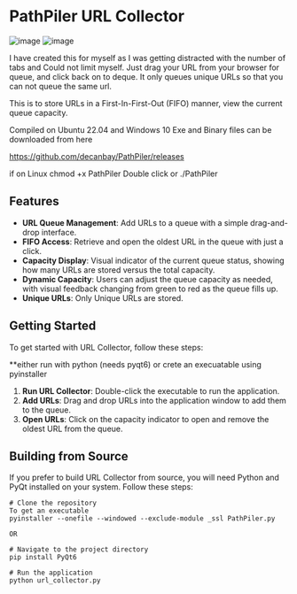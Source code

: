 # PathPiler URL Collector
![image](https://github.com/decanbay/PathPiler/assets/20815862/9bc034b2-d8ea-468a-8336-1c892f89b279)
![image](https://github.com/decanbay/PathPiler/assets/20815862/eb1f848b-a84d-45ab-8f10-80e17782b3b2)

I have created this for myself as I was getting distracted with the number of tabs and Could not limit myself.
Just drag your URL from your browser for queue, and click back on to deque.
It only queues unique URLs so that you can not queue the same url.

This is to store URLs in a First-In-First-Out (FIFO) manner, view the current queue capacity.

Compiled on Ubuntu 22.04 and Windows 10
Exe and Binary files can be downloaded from here

https://github.com/decanbay/PathPiler/releases

if on Linux
chmod +x PathPiler
Double click or
./PathPiler


## Features

- **URL Queue Management**: Add URLs to a queue with a simple drag-and-drop interface.
- **FIFO Access**: Retrieve and open the oldest URL in the queue with just a click.
- **Capacity Display**: Visual indicator of the current queue status, showing how many URLs are stored versus the total capacity.
- **Dynamic Capacity**: Users can adjust the queue capacity as needed, with visual feedback changing from green to red as the queue fills up.
- **Unique URLs**: Only Unique URLs are stored.

## Getting Started

To get started with URL Collector, follow these steps:

 **either run with python (needs pyqt6) or crete an execuatable using pyinstaller
   
1. **Run URL Collector**: Double-click the executable to run the application.
2. **Add URLs**: Drag and drop URLs into the application window to add them to the queue.
3. **Open URLs**: Click on the capacity indicator to open and remove the oldest URL from the queue.

## Building from Source

If you prefer to build URL Collector from source, you will need Python and PyQt installed on your system. Follow these steps:

```
# Clone the repository
To get an executable 
pyinstaller --onefile --windowed --exclude-module _ssl PathPiler.py

OR

# Navigate to the project directory
pip install PyQt6

# Run the application
python url_collector.py
